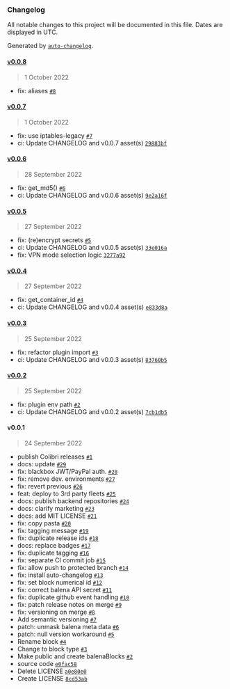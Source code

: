 ### Changelog

All notable changes to this project will be documented in this file. Dates are displayed in UTC.

Generated by [`auto-changelog`](https://github.com/CookPete/auto-changelog).

#### [v0.0.8](https://github.com/vpnarea/black.box/compare/v0.0.7...v0.0.8)

> 1 October 2022

- fix: aliases [`#8`](https://github.com/vpnarea/black.box/pull/8)

#### [v0.0.7](https://github.com/vpnarea/black.box/compare/v0.0.6...v0.0.7)

> 1 October 2022

- fix: use iptables-legacy [`#7`](https://github.com/vpnarea/black.box/pull/7)
- ci: Update CHANGELOG and v0.0.7 asset(s) [`29883bf`](https://github.com/vpnarea/black.box/commit/29883bf4c2483791f1632e8fbf9b97ef95c5cdf5)

#### [v0.0.6](https://github.com/vpnarea/black.box/compare/v0.0.5...v0.0.6)

> 28 September 2022

- fix: get_md5() [`#6`](https://github.com/vpnarea/black.box/pull/6)
- ci: Update CHANGELOG and v0.0.6 asset(s) [`9e2a16f`](https://github.com/vpnarea/black.box/commit/9e2a16f649956dd3c2d6ff267cc1120b8aa3547a)

#### [v0.0.5](https://github.com/vpnarea/black.box/compare/v0.0.4...v0.0.5)

> 27 September 2022

- fix: (re)encrypt secrets [`#5`](https://github.com/vpnarea/black.box/pull/5)
- ci: Update CHANGELOG and v0.0.5 asset(s) [`33e016a`](https://github.com/vpnarea/black.box/commit/33e016ae55643fabcac8a16f234b945bc224d2a2)
- fix: VPN mode selection logic [`3277a92`](https://github.com/vpnarea/black.box/commit/3277a925f4d4acaf7a86017eee92e55399b64838)

#### [v0.0.4](https://github.com/vpnarea/black.box/compare/v0.0.3...v0.0.4)

> 27 September 2022

- fix: get_container_id [`#4`](https://github.com/vpnarea/black.box/pull/4)
- ci: Update CHANGELOG and v0.0.4 asset(s) [`e833d8a`](https://github.com/vpnarea/black.box/commit/e833d8a0d8a2f576f10584c5e7e3f8d2cc65e9ac)

#### [v0.0.3](https://github.com/vpnarea/black.box/compare/v0.0.2...v0.0.3)

> 25 September 2022

- fix: refactor plugin import [`#3`](https://github.com/vpnarea/black.box/pull/3)
- ci: Update CHANGELOG and v0.0.3 asset(s) [`83760b5`](https://github.com/vpnarea/black.box/commit/83760b5ee86fba07d6d17a8d6f4f09c403af001a)

#### [v0.0.2](https://github.com/vpnarea/black.box/compare/v0.0.1...v0.0.2)

> 25 September 2022

- fix: plugin env path [`#2`](https://github.com/vpnarea/black.box/pull/2)
- ci: Update CHANGELOG and v0.0.2 asset(s) [`7cb1db5`](https://github.com/vpnarea/black.box/commit/7cb1db52a259735668d722decb7051a3b83ef01a)

#### v0.0.1

> 24 September 2022

- publish Colibri releases [`#1`](https://github.com/vpnarea/black.box/pull/1)
- docs: update [`#29`](https://github.com/vpnarea/black.box/pull/29)
- fix: blackbox JWT/PayPal auth. [`#28`](https://github.com/vpnarea/black.box/pull/28)
- fix: remove dev. environments [`#27`](https://github.com/vpnarea/black.box/pull/27)
- fix: revert previous [`#26`](https://github.com/vpnarea/black.box/pull/26)
- feat: deploy to 3rd party fleets [`#25`](https://github.com/vpnarea/black.box/pull/25)
- docs: publish backend repositories [`#24`](https://github.com/vpnarea/black.box/pull/24)
- docs: clarify marketing [`#23`](https://github.com/vpnarea/black.box/pull/23)
- docs: add MIT LICENSE [`#21`](https://github.com/vpnarea/black.box/pull/21)
- fix: copy pasta [`#20`](https://github.com/vpnarea/black.box/pull/20)
- fix: tagging message [`#19`](https://github.com/vpnarea/black.box/pull/19)
- fix: duplicate release ids [`#18`](https://github.com/vpnarea/black.box/pull/18)
- docs: replace badges [`#17`](https://github.com/vpnarea/black.box/pull/17)
- fix: duplicate tagging [`#16`](https://github.com/vpnarea/black.box/pull/16)
- fix: separate CI commit job [`#15`](https://github.com/vpnarea/black.box/pull/15)
- fix: allow push to protected branch [`#14`](https://github.com/vpnarea/black.box/pull/14)
- fix: install auto-changelog [`#13`](https://github.com/vpnarea/black.box/pull/13)
- fix: set block numerical id [`#12`](https://github.com/vpnarea/black.box/pull/12)
- fix: correct balena API secret [`#11`](https://github.com/vpnarea/black.box/pull/11)
- fix: duplicate github event handling [`#10`](https://github.com/vpnarea/black.box/pull/10)
- fix: patch release notes on merge [`#9`](https://github.com/vpnarea/black.box/pull/9)
- fix: versioning on merge [`#8`](https://github.com/vpnarea/black.box/pull/8)
- Add semantic versioning [`#7`](https://github.com/vpnarea/black.box/pull/7)
- patch: unmask balena meta data [`#6`](https://github.com/vpnarea/black.box/pull/6)
- patch: null version workaround [`#5`](https://github.com/vpnarea/black.box/pull/5)
- Rename block [`#4`](https://github.com/vpnarea/black.box/pull/4)
- Change to block type [`#3`](https://github.com/vpnarea/black.box/pull/3)
- Make public and create balenaBlocks [`#2`](https://github.com/vpnarea/black.box/pull/2)
- source code [`e0fac58`](https://github.com/vpnarea/black.box/commit/e0fac58f39ebd697ee19f6e99f2d9a582ee07370)
- Delete LICENSE [`a0e80e0`](https://github.com/vpnarea/black.box/commit/a0e80e01ed6a884976ba398e718ce413d35ad91a)
- Create LICENSE [`8cd53ab`](https://github.com/vpnarea/black.box/commit/8cd53abc63bf14f24f82f80a18e0e6daa134b77c)
